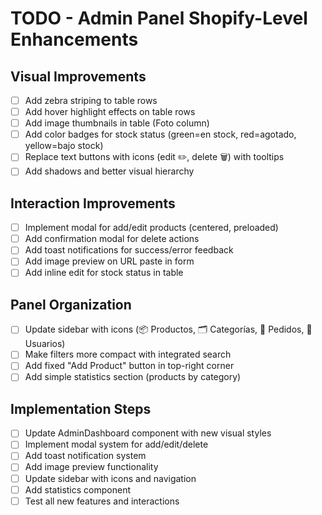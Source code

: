 # TODO - Admin Panel Shopify-Level Enhancements

## Visual Improvements
- [ ] Add zebra striping to table rows
- [ ] Add hover highlight effects on table rows
- [ ] Add image thumbnails in table (Foto column)
- [ ] Add color badges for stock status (green=en stock, red=agotado, yellow=bajo stock)
- [ ] Replace text buttons with icons (edit ✏️, delete 🗑️) with tooltips
- [ ] Add shadows and better visual hierarchy

## Interaction Improvements
- [ ] Implement modal for add/edit products (centered, preloaded)
- [ ] Add confirmation modal for delete actions
- [ ] Add toast notifications for success/error feedback
- [ ] Add image preview on URL paste in form
- [ ] Add inline edit for stock status in table

## Panel Organization
- [ ] Update sidebar with icons (📦 Productos, 🗂️ Categorías, 🛒 Pedidos, 👤 Usuarios)
- [ ] Make filters more compact with integrated search
- [ ] Add fixed "Add Product" button in top-right corner
- [ ] Add simple statistics section (products by category)

## Implementation Steps
- [ ] Update AdminDashboard component with new visual styles
- [ ] Implement modal system for add/edit/delete
- [ ] Add toast notification system
- [ ] Add image preview functionality
- [ ] Update sidebar with icons and navigation
- [ ] Add statistics component
- [ ] Test all new features and interactions

